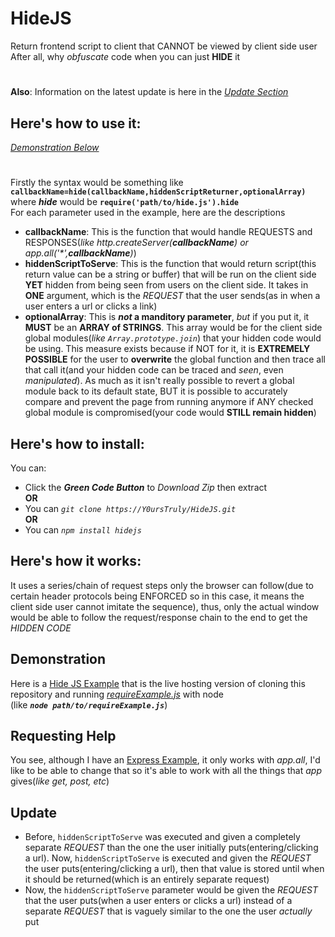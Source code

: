 # HideJS
Return frontend script to client that CANNOT be viewed by client side user
<br>After all, why *obfuscate* code when you can just **HIDE** it
#
**Also**: Information on the latest update is here in the *[Update Section](#update)*

## Here's how to use it:
*[Demonstration Below](#demonstration)*
#
Firstly the syntax would be something like **`callbackName=hide(callbackName,hiddenScriptReturner,optionalArray)`** where ***hide*** would be **`require('path/to/hide.js').hide`**
<br>For each parameter used in the example, here are the descriptions
- **callbackName**: This is the function that would handle REQUESTS and RESPONSES(*like http.createServer(**callbackName**) or app.all('\*',**callbackName**)*)
- **hiddenScriptToServe**: This is the function that would return script(this return value can be a string or buffer) that will be run on the client side **YET** hidden from being seen from users on the client side. It takes in **ONE** argument, which is the *REQUEST* that the user sends(as in when a user enters a url or clicks a link)
- **optionalArray**: This is ***not* a manditory parameter**, *but* if you put it, it **MUST** be an **ARRAY of STRINGS**. This array would be for the client side global modules(*like `Array.prototype.join`*) that your hidden code would be using. This measure exists because if NOT for it, it is **EXTREMELY POSSIBLE** for the user to **overwrite** the global function and then trace all that call it(and your hidden code can be traced and *seen*, even *manipulated*). As much as it isn't really possible to revert a global module back to its default state, BUT it is possible to accurately compare and prevent the page from running anymore if ANY checked global module is compromised(your code would **STILL remain hidden**)

## Here's how to install:
You can:
- Click the ***Green Code Button*** to *Download Zip* then extract
<br>**OR**
- You can *`git clone https://Y0ursTruly/HideJS.git`*
<br>**OR**
- You can *`npm install hidejs`*

## Here's how it works: 
It uses a series/chain of request steps only the browser can follow(due to certain header protocols being ENFORCED so in this case, it means the client side user cannot imitate the sequence), thus, only the actual window would be able to follow the request/response chain to the end to get the *HIDDEN CODE*

## Demonstration
Here is a [Hide JS Example](https://hidejs-example.paultaylor2.repl.co) that is the live hosting version of cloning this repository and running *[requireExample.js](https://github.com/Y0ursTruly/HideJS/blob/main/Illustrations/requireExample.js)* with node
<br>(like ***`node path/to/requireExample.js`***)

## Requesting Help
You see, although I have an [Express Example](https://github.com/Y0ursTruly/HideJS/blob/main/Illustrations/expressExample.js), it only works with *app.all*, I'd like to be able to change that so it's able to work with all the things that *app* gives(*like get, post, etc*)

## Update
- Before, `hiddenScriptToServe` was executed and given a completely separate *REQUEST* than the one the user initially puts(entering/clicking a url). Now, `hiddenScriptToServe` is executed and given the *REQUEST* the user puts(entering/clicking a url), then that value is stored until when it should be returned(which is an entirely separate request)
- Now, the `hiddenScriptToServe` parameter would be given the *REQUEST* that the user puts(when a user enters or clicks a url) instead of a separate *REQUEST* that is vaguely similar to the one the user *actually* put
